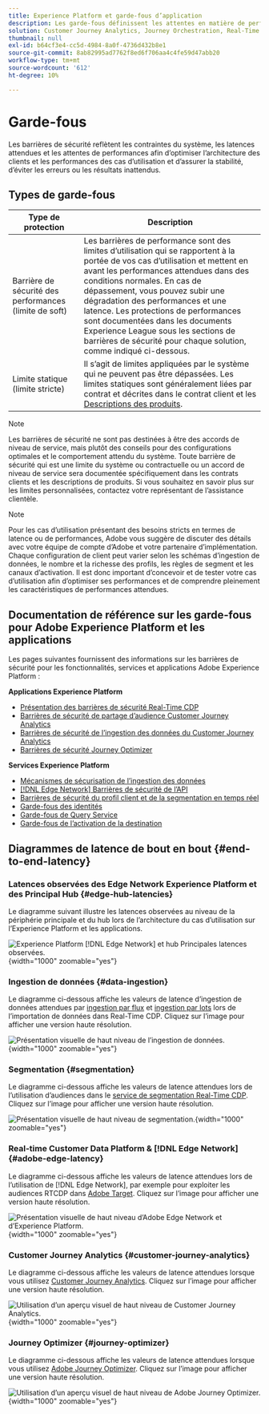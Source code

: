 ```yaml
---
title: Experience Platform et garde-fous d’application
description: Les garde-fous définissent les attentes en matière de performances et l’impact pour les composants et services dans Adobe Experience Platform et les applications.
solution: Customer Journey Analytics, Journey Orchestration, Real-Time Customer Data Platform
thumbnail: null
exl-id: b64cf3e4-cc5d-4984-8a0f-4736d432b8e1
source-git-commit: 8ab82995ad7762f8ed6f706aa4c4fe59d47abb20
workflow-type: tm+mt
source-wordcount: '612'
ht-degree: 10%

---
```



# Garde-fous

Les barrières de sécurité reflètent les contraintes du système, les latences attendues et les attentes de performances afin d’optimiser l’architecture des clients et les performances des cas d’utilisation et d’assurer la stabilité, d’éviter les erreurs ou les résultats inattendus.

## Types de garde-fous

| Type de protection | Description |
|---|---|
| Barrière de sécurité des performances (limite de soft) | Les barrières de performance sont des limites d’utilisation qui se rapportent à la portée de vos cas d’utilisation et mettent en avant les performances attendues dans des conditions normales. En cas de dépassement, vous pouvez subir une dégradation des performances et une latence. Les protections de performances sont documentées dans les documents Experience League sous les sections de barrières de sécurité pour chaque solution, comme indiqué ci-dessous. |
| Limite statique (limite stricte) | Il s’agit de limites appliquées par le système qui ne peuvent pas être dépassées. Les limites statiques sont généralement liées par contrat et décrites dans le contrat client et les [Descriptions des produits](https://helpx.adobe.com/legal/product-descriptions.html). |

>[!NOTE]
>
> Les barrières de sécurité ne sont pas destinées à être des accords de niveau de service, mais plutôt des conseils pour des configurations optimales et le comportement attendu du système. Toute barrière de sécurité qui est une limite du système ou contractuelle ou un accord de niveau de service sera documentée spécifiquement dans les contrats clients et les descriptions de produits. Si vous souhaitez en savoir plus sur les limites personnalisées, contactez votre représentant de l’assistance clientèle.

>[!NOTE]
>
> Pour les cas d’utilisation présentant des besoins stricts en termes de latence ou de performances, Adobe vous suggère de discuter des détails avec votre équipe de compte d’Adobe et votre partenaire d’implémentation. Chaque configuration de client peut varier selon les schémas d’ingestion de données, le nombre et la richesse des profils, les règles de segment et les canaux d’activation. Il est donc important d’concevoir et de tester votre cas d’utilisation afin d’optimiser ses performances et de comprendre pleinement les caractéristiques de performances attendues.

## Documentation de référence sur les garde-fous pour Adobe Experience Platform et les applications

Les pages suivantes fournissent des informations sur les barrières de sécurité pour les fonctionnalités, services et applications Adobe Experience Platform :

**Applications Experience Platform**

* [Présentation des barrières de sécurité Real-Time CDP](https://experienceleague.adobe.com/docs/experience-platform/rtcdp/guardrails/overview.html)
* [Barrières de sécurité de partage d’audience Customer Journey Analytics](https://experienceleague.adobe.com/docs/analytics-platform/using/cja-components/audiences/publish.html#latency)
* [Barrières de sécurité de l’ingestion des données du Customer Journey Analytics](https://experienceleague.adobe.com/docs/experience-platform/sources/connectors/adobe-applications/analytics.html#what-is-the-expected-latency-for-analytics-data-on-platform%3F)
* [Barrières de sécurité Journey Optimizer](https://experienceleague.adobe.com/docs/journey-optimizer/using/get-started/guardrails.html)

**Services Experience Platform**

* [Mécanismes de sécurisation de l’ingestion des données](https://experienceleague.adobe.com/docs/experience-platform/ingestion/guardrails.html)
* [[!DNL Edge Network] Barrières de sécurité de l’API](https://experienceleague.adobe.com/docs/experience-platform/edge-network-server-api/guardrails.html)
* [ Barrières de sécurité du profil client et de la segmentation en temps réel ](https://experienceleague.adobe.com/docs/experience-platform/profile/guardrails.html?lang=fr)
* [Garde-fous des identités](https://experienceleague.adobe.com/docs/experience-platform/identity/guardrails.html?lang=fr)
* [Garde-fous de Query Service](https://experienceleague.adobe.com/docs/experience-platform/query/guardrails.html?lang=fr)
* [Garde-fous de l’activation de la destination](https://experienceleague.adobe.com/docs/experience-platform/destinations/guardrails.html?lang=fr)

## Diagrammes de latence de bout en bout {#end-to-end-latency}

### Latences observées des Edge Network Experience Platform et des Principal Hub {#edge-hub-latencies}

Le diagramme suivant illustre les latences observées au niveau de la périphérie principale et du hub lors de l’architecture du cas d’utilisation sur l’Experience Platform et les applications.

![Experience Platform [!DNL Edge Network] et hub Principales latences observées.](/help/blueprints/experience-platform/deployment/assets/aep_edge_hub_latency_v1.svg "Edge Network Experience Platform et hub Principales latences observées"){width="1000" zoomable="yes"}

### Ingestion de données {#data-ingestion}

Le diagramme ci-dessous affiche les valeurs de latence d’ingestion de données attendues par [ingestion par flux](https://experienceleague.adobe.com/docs/experience-platform/ingestion/streaming/overview.html) et [ingestion par lots](https://experienceleague.adobe.com/docs/experience-platform/ingestion/batch/getting-started.html?lang=fr) lors de l’importation de données dans Real-Time CDP. Cliquez sur l’image pour afficher une version haute résolution.

![Présentation visuelle de haut niveau de l’ingestion de données.](/help/blueprints/experience-platform/deployment/assets/aep_data_flow_guardrails.svg "Présentation visuelle de haut niveau de l’ingestion de données et valeurs de latence"){width="1000" zoomable="yes"}

### Segmentation {#segmentation}

Le diagramme ci-dessous affiche les valeurs de latence attendues lors de l’utilisation d’audiences dans le [service de segmentation Real-Time CDP](https://experienceleague.adobe.com/docs/experience-platform/segmentation/home.html?lang=fr). Cliquez sur l’image pour afficher une version haute résolution.

![Présentation visuelle de haut niveau de segmentation.](/help/blueprints/experience-platform/deployment/assets/segmentation_guardrails.svg "Présentation visuelle de haut niveau de segmentation et valeurs de latence"){width="1000" zoomable="yes"}

### Real-time Customer Data Platform &amp; [!DNL Edge Network] {#adobe-edge-latency}

Le diagramme ci-dessous affiche les valeurs de latence attendues lors de l’utilisation de [!DNL Edge Network], par exemple pour exploiter les audiences RTCDP dans [Adobe Target](https://experienceleague.adobe.com/docs/experience-platform/destinations/catalog/personalization/adobe-target-connection.html?lang=fr). Cliquez sur l’image pour afficher une version haute résolution.

![Présentation visuelle de haut niveau d’Adobe Edge Network et d’Experience Platform.](/help/blueprints/experience-platform/deployment/assets/RTCDP_Edge_guardrails.svg "Exportation d’audiences vers un aperçu visuel de haut niveau d’Adobe Target et latence"){width="1000" zoomable="yes"}

### Customer Journey Analytics {#customer-journey-analytics}

Le diagramme ci-dessous affiche les valeurs de latence attendues lorsque vous utilisez [Customer Journey Analytics](https://experienceleague.adobe.com/docs/analytics-platform/using/cja-overview/cja-overview.html?lang=en). Cliquez sur l’image pour afficher une version haute résolution.

![Utilisation d’un aperçu visuel de haut niveau de Customer Journey Analytics.](/help/blueprints/experience-platform/deployment/assets/CJA_guardrails.svg "Utilisation de valeurs de latence et d’aperçu visuel de haut niveau de Customer Journey Analytics"){width="1000" zoomable="yes"}

### Journey Optimizer {#journey-optimizer}

Le diagramme ci-dessous affiche les valeurs de latence attendues lorsque vous utilisez [Adobe Journey Optimizer](https://experienceleague.adobe.com/docs/journey-optimizer/using/get-started/get-started.html?lang=en). Cliquez sur l’image pour afficher une version haute résolution.

![Utilisation d’un aperçu visuel de haut niveau de Adobe Journey Optimizer.](/help/blueprints/experience-platform/deployment/assets/AJO_guardrails.svg "Utilisation de la présentation visuelle de haut niveau de Adobe Journey Optimizer et des valeurs de latence"){width="1000" zoomable="yes"}